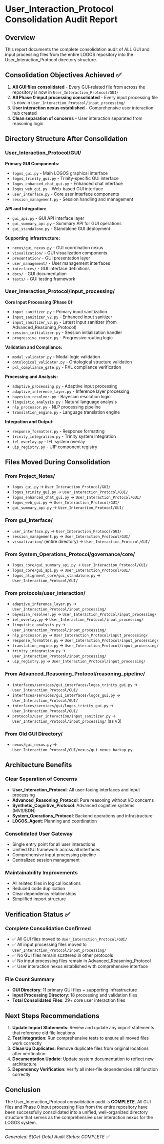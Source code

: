 # User_Interaction_Protocol Consolidation Audit Report

## Overview
This report documents the complete consolidation audit of ALL GUI and input processing files from the entire LOGOS repository into the User_Interaction_Protocol directory structure.

## Consolidation Objectives Achieved ✅
1. **All GUI files consolidated** - Every GUI-related file from across the repository is now in `User_Interaction_Protocol/GUI/`
2. **All Phase 0 input processing consolidated** - Every input processing file is now in `User_Interaction_Protocol/input_processing/`
3. **User interaction nexus established** - Comprehensive user interaction hub created
4. **Clean separation of concerns** - User interaction separated from reasoning logic

## Directory Structure After Consolidation

### User_Interaction_Protocol/GUI/
**Primary GUI Components:**
- `logos_gui.py` - Main LOGOS graphical interface
- `logos_trinity_gui.py` - Trinity-specific GUI interface  
- `logos_enhanced_chat_gui.py` - Enhanced chat interface
- `logos_web_gui.py` - Web-based GUI interface
- `user_interface.py` - Core user interface components
- `session_management.py` - Session handling and management

**API and Integration:**
- `gui_api.py` - GUI API interface layer
- `gui_summary_api.py` - Summary API for GUI operations
- `gui_standalone.py` - Standalone GUI deployment

**Supporting Infrastructure:**
- `nexus/gui_nexus.py` - GUI coordination nexus
- `visualization/` - GUI visualization components
- `presentation/` - GUI presentation layer
- `user_management/` - User management interfaces
- `interfaces/` - GUI interface definitions
- `docs/` - GUI documentation
- `tests/` - GUI testing framework

### User_Interaction_Protocol/input_processing/
**Core Input Processing (Phase 0):**
- `input_sanitizer.py` - Primary input sanitization
- `input_sanitizer_v2.py` - Enhanced input sanitizer
- `input_sanitizer_v3.py` - Latest input sanitizer (from Advanced_Reasoning_Protocol)
- `session_initializer.py` - Session initialization handler
- `progressive_router.py` - Progressive routing logic

**Validation and Compliance:**
- `modal_validator.py` - Modal logic validation
- `ontological_validator.py` - Ontological structure validation
- `pxl_compliance_gate.py` - PXL compliance verification

**Processing and Analysis:**
- `adaptive_processing.py` - Adaptive input processing
- `adaptive_inference_layer.py` - Inference layer processing
- `bayesian_resolver.py` - Bayesian resolution logic
- `linguistic_analysis.py` - Natural language analysis
- `nlp_processor.py` - NLP processing pipeline
- `translation_engine.py` - Language translation engine

**Integration and Output:**
- `response_formatter.py` - Response formatting
- `trinity_integration.py` - Trinity system integration
- `iel_overlay.py` - IEL system overlay
- `uip_registry.py` - UIP component registry

## Files Moved During Consolidation

### From Project_Notes/
- `logos_gui.py` → `User_Interaction_Protocol/GUI/`
- `logos_trinity_gui.py` → `User_Interaction_Protocol/GUI/`
- `logos_enhanced_chat_gui.py` → `User_Interaction_Protocol/GUI/`
- `logos_web_gui.py` → `User_Interaction_Protocol/GUI/`
- `gui_summary_api.py` → `User_Interaction_Protocol/GUI/`

### From gui_interface/
- `user_interface.py` → `User_Interaction_Protocol/GUI/`
- `session_management.py` → `User_Interaction_Protocol/GUI/`
- `visualization/` (entire directory) → `User_Interaction_Protocol/GUI/`

### From System_Operations_Protocol/governance/core/
- `logos_core/gui_summary_api.py` → `User_Interaction_Protocol/GUI/`
- `logos_core/gui_api.py` → `User_Interaction_Protocol/GUI/`
- `logos_alignment_core/gui_standalone.py` → `User_Interaction_Protocol/GUI/`

### From protocols/user_interaction/
- `adaptive_inference_layer.py` → `User_Interaction_Protocol/input_processing/`
- `bayesian_resolver.py` → `User_Interaction_Protocol/input_processing/`
- `iel_overlay.py` → `User_Interaction_Protocol/input_processing/`
- `linguistic_analysis.py` → `User_Interaction_Protocol/input_processing/`
- `nlp_processor.py` → `User_Interaction_Protocol/input_processing/`
- `response_formatter.py` → `User_Interaction_Protocol/input_processing/`
- `translation_engine.py` → `User_Interaction_Protocol/input_processing/`
- `trinity_integration.py` → `User_Interaction_Protocol/input_processing/`
- `uip_registry.py` → `User_Interaction_Protocol/input_processing/`

### From Advanced_Reasoning_Protocol/reasoning_pipeline/
- `interfaces/services/gui_interfaces/logos_trinity_gui.py` → `User_Interaction_Protocol/GUI/`
- `interfaces/services/gui_interfaces/logos_gui.py` → `User_Interaction_Protocol/GUI/`
- `interfaces/services/gui/logos_trinity_gui.py` → `User_Interaction_Protocol/GUI/`
- `protocols/user_interaction/input_sanitizer.py` → `User_Interaction_Protocol/input_processing/` (as v3)

### From Old GUI Directory/
- `nexus/gui_nexus.py` → `User_Interaction_Protocol/GUI/nexus/gui_nexus_backup.py`

## Architecture Benefits

### Clear Separation of Concerns
- **User_Interaction_Protocol**: All user-facing interfaces and input processing
- **Advanced_Reasoning_Protocol**: Pure reasoning without I/O concerns
- **Synthetic_Cognitive_Protocol**: Advanced cognitive systems (MVS/BDN)
- **System_Operations_Protocol**: Backend operations and infrastructure
- **LOGOS_Agent**: Planning and coordination

### Consolidated User Gateway
- Single entry point for all user interactions
- Unified GUI framework across all interfaces
- Comprehensive input processing pipeline
- Centralized session management

### Maintainability Improvements
- All related files in logical locations
- Reduced code duplication
- Clear dependency relationships
- Simplified import structure

## Verification Status ✅

### Complete Consolidation Confirmed
- ✅ All GUI files moved to `User_Interaction_Protocol/GUI/`
- ✅ All input processing files moved to `User_Interaction_Protocol/input_processing/`
- ✅ No GUI files remain scattered in other protocols
- ✅ No input processing files remain in Advanced_Reasoning_Protocol
- ✅ User interaction nexus established with comprehensive interface

### File Count Summary
- **GUI Directory**: 11 primary GUI files + supporting infrastructure
- **Input Processing Directory**: 18 processing and validation files
- **Total Consolidated Files**: 29+ core user interaction files

## Next Steps Recommendations

1. **Update Import Statements**: Review and update any import statements that reference old file locations
2. **Test Integration**: Run comprehensive tests to ensure all moved files work correctly
3. **Clean Up Duplicates**: Remove duplicate files from original locations after verification
4. **Documentation Update**: Update system documentation to reflect new architecture
5. **Dependency Verification**: Verify all inter-file dependencies still function correctly

## Conclusion
The User_Interaction_Protocol consolidation audit is **COMPLETE**. All GUI files and Phase 0 input processing files from the entire repository have been successfully consolidated into a unified, well-organized directory structure that serves as the comprehensive user interaction nexus for the LOGOS system.

---
*Generated: $(Get-Date)*
*Audit Status: COMPLETE ✅*